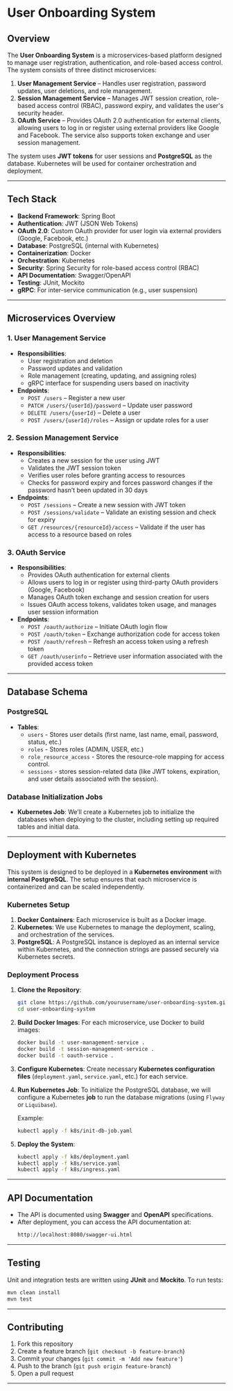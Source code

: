 
# User Onboarding System

## Overview

The **User Onboarding System** is a microservices-based platform designed to manage user registration, authentication, and role-based access control. The system consists of three distinct microservices:

1. **User Management Service** – Handles user registration, password updates, user deletions, and role management.
2. **Session Management Service** – Manages JWT session creation, role-based access control (RBAC), password expiry, and validates the user's security header.
3. **OAuth Service** – Provides OAuth 2.0 authentication for external clients, allowing users to log in or register using external providers like Google and Facebook. The service also supports token exchange and user session management.

The system uses **JWT tokens** for user sessions and **PostgreSQL** as the database. Kubernetes will be used for container orchestration and deployment.

---

## Tech Stack

- **Backend Framework**: Spring Boot
- **Authentication**: JWT (JSON Web Tokens)
- **OAuth 2.0**: Custom OAuth provider for user login via external providers (Google, Facebook, etc.)
- **Database**: PostgreSQL (internal with Kubernetes)
- **Containerization**: Docker
- **Orchestration**: Kubernetes
- **Security**: Spring Security for role-based access control (RBAC)
- **API Documentation**: Swagger/OpenAPI
- **Testing**: JUnit, Mockito
- **gRPC**: For inter-service communication (e.g., user suspension)

---

## Microservices Overview

### 1. User Management Service
- **Responsibilities**:
  - User registration and deletion
  - Password updates and validation
  - Role management (creating, updating, and assigning roles)
  - gRPC interface for suspending users based on inactivity
- **Endpoints**:
  - `POST /users` – Register a new user
  - `PATCH /users/{userId}/password` – Update user password
  - `DELETE /users/{userId}` – Delete a user
  - `POST /users/{userId}/roles` – Assign or update roles for a user

### 2. Session Management Service
- **Responsibilities**:
  - Creates a new session for the user using JWT
  - Validates the JWT session token
  - Verifies user roles before granting access to resources
  - Checks for password expiry and forces password changes if the password hasn’t been updated in 30 days
- **Endpoints**:
  - `POST /sessions` – Create a new session with JWT token
  - `POST /sessions/validate` – Validate an existing session and check for expiry
  - `GET /resources/{resourceId}/access` – Validate if the user has access to a resource based on roles

### 3. OAuth Service
- **Responsibilities**:
  - Provides OAuth authentication for external clients
  - Allows users to log in or register using third-party OAuth providers (Google, Facebook)
  - Manages OAuth token exchange and session creation for users
  - Issues OAuth access tokens, validates token usage, and manages user session information
- **Endpoints**:
  - `POST /oauth/authorize` – Initiate OAuth login flow
  - `POST /oauth/token` – Exchange authorization code for access token
  - `POST /oauth/refresh` – Refresh an access token using a refresh token
  - `GET /oauth/userinfo` – Retrieve user information associated with the provided access token

---

## Database Schema

### PostgreSQL
- **Tables**:
  - `users` - Stores user details (first name, last name, email, password, status, etc.)
  - `roles` - Stores roles (ADMIN, USER, etc.)
  - `role_resource_access` - Stores the resource-role mapping for access control.
  - `sessions` - stores session-related data (like JWT tokens, expiration, and user details associated with the session).

### Database Initialization Jobs
- **Kubernetes Job**: We’ll create a Kubernetes job to initialize the databases when deploying to the cluster, including setting up required tables and initial data.

---

## Deployment with Kubernetes

This system is designed to be deployed in a **Kubernetes environment** with **internal PostgreSQL**. The setup ensures that each microservice is containerized and can be scaled independently.

### Kubernetes Setup
1. **Docker Containers**: Each microservice is built as a Docker image.
2. **Kubernetes**: We use Kubernetes to manage the deployment, scaling, and orchestration of the services.
3. **PostgreSQL**: A PostgreSQL instance is deployed as an internal service within Kubernetes, and the connection strings are passed securely via Kubernetes secrets.

### Deployment Process
1. **Clone the Repository**:
    ```bash
    git clone https://github.com/yourusername/user-onboarding-system.git
    cd user-onboarding-system
    ```

2. **Build Docker Images**:
    For each microservice, use Docker to build images:
    ```bash
    docker build -t user-management-service .
    docker build -t session-management-service .
    docker build -t oauth-service .
    ```

3. **Configure Kubernetes**: Create necessary **Kubernetes configuration files** (`deployment.yaml`, `service.yaml`, etc.) for each service.
   
4. **Run Kubernetes Job**: To initialize the PostgreSQL database, we will configure a Kubernetes **job** to run the database migrations (using `Flyway` or `Liquibase`).

    Example:
    ```bash
    kubectl apply -f k8s/init-db-job.yaml
    ```

5. **Deploy the System**:
    ```bash
    kubectl apply -f k8s/deployment.yaml
    kubectl apply -f k8s/service.yaml
    kubectl apply -f k8s/ingress.yaml
    ```

---

## API Documentation

- The API is documented using **Swagger** and **OpenAPI** specifications.
- After deployment, you can access the API documentation at:
    ```bash
    http://localhost:8080/swagger-ui.html
    ```

---

## Testing

Unit and integration tests are written using **JUnit** and **Mockito**. To run tests:
```bash
mvn clean install
mvn test
```

---

## Contributing

1. Fork this repository
2. Create a feature branch (`git checkout -b feature-branch`)
3. Commit your changes (`git commit -m 'Add new feature'`)
4. Push to the branch (`git push origin feature-branch`)
5. Open a pull request

---
